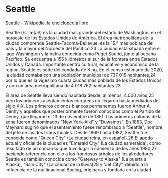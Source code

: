 # Seattle

[Seattle - Wikipedia, la enciclopedia libre](https://es.wikipedia.org/wiki/Seattle)

Seattle (/siːˈæ|əɫ/) es la ciudad más grande del estado de Washington, en el noroeste de los Estados Unidos de América. El área metropolitana de la ciudad comprende Seattle-Tacoma-Bellevue, es la 15.ª más poblada del país y la mayor del Noroeste del Pacífico.23 La ciudad está situada entre el lago Washington y la bahía conocida como Puget Sound, junto al océano Pacífico. Se encuentra a 155 kilómetros al sur de la frontera entre Estados Unidos y Canadá. Importante centro cultural, educativo y económico de la región, Seattle es sede del condado de King. En el censo estimado de 2020, la ciudad contaba con una población municipal de 737 015 habitantes,24 por lo que es la vigésimo cuarta ciudad más poblada de los Estados Unidos, y con un área metropolitana de 4 018 762 habitantes.23

El área de Seattle lleva siendo habitada desde, al menos, 4.000 años,25 pero los primeros asentamientos europeos no llegaron hasta mediados del siglo XIX. Los primeros colonos blancos permanentes fueron Arthur A. Denny y aquellos que posteriormente fueron conocidos como el Partido de Denny, que llegaron el 13 de noviembre de 1851. Los primeros colonos de la zona fueron denominados "New York-Alki" y "Duwamps". En 1853, Doc Maynard sugirió que el asentamiento fuese renombrado a "Seattle", nombre del jefe de las dos tribus locales. Desde 1869 hasta 1982, Seattle fue conocida como "Queen City" (La ciudad reina, en español).26 El apodo actual y oficial de la ciudad es "Emerald City" (La ciudad esmeralda), como resultado de un concurso que tuvo lugar a comienzo de los años 1980,27 haciendo referencia con ello a los frondosos árboles de los alrededores. Seattle es también conocida como "Gateway to Alaska" (La puerta a Alaska), "Rain City" (La ciudad de la lluvia)28 y "Jet City", debido a la influencia de la multinacional Boeing, originaria y fundada en la ciudad.

<!---
cspell:words Seattle Tacoma Bellevue Denny Emerald Puget Sound King Queen Jet
cspell:ignore Alki Duwamps Maynard siːˈæ XIX
--->
